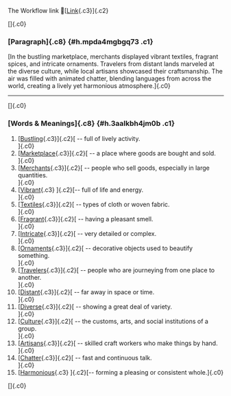 The Workflow link
👏[[Link](https://www.google.com/url?q=http://www.google.com&sa=D&source=editors&ust=1758278522664027&usg=AOvVaw3vy8wBlksPpecfKNPYMj6X){.c3}]{.c2}

[]{.c0}

### [Paragraph]{.c8} {#h.mpda4mgbgq73 .c1}

[In the bustling marketplace, merchants displayed vibrant textiles,
fragrant spices, and intricate ornaments. Travelers from distant lands
marveled at the diverse culture, while local artisans showcased their
craftsmanship. The air was filled with animated chatter, blending
languages from across the world, creating a lively yet harmonious
atmosphere.]{.c0}

------------------------------------------------------------------------

[]{.c0}

### [Words & Meanings]{.c8} {#h.3aalkbh4jm0b .c1}

1.  [[Bustling](https://www.google.com/url?q=http://www.google.com&sa=D&source=editors&ust=1758278522666499&usg=AOvVaw1MuFkSpxM58ZweACB4oKRt){.c3}]{.c2}[ --
    full of lively activity.\
    ]{.c0}
2.  [[Marketplace](https://www.google.com/url?q=http://www.google.com&sa=D&source=editors&ust=1758278522666842&usg=AOvVaw2a7wJd1sbjdB7VZqxv6fgc){.c3}]{.c2}[ --
    a place where goods are bought and sold.\
    ]{.c0}
3.  [[Merchants](https://www.google.com/url?q=http://www.google.com&sa=D&source=editors&ust=1758278522667096&usg=AOvVaw2g917RrFcBgCV6A1iNYvEK){.c3}]{.c2}[ --
    people who sell goods, especially in large quantities.\
    ]{.c0}
4.  [[Vibrant](https://www.google.com/url?q=http://www.google.com&sa=D&source=editors&ust=1758278522667433&usg=AOvVaw1696R1shpcpLx_FEKD9E82){.c3}
    ]{.c2}[-- full of life and energy.\
    ]{.c0}
5.  [[Textiles](https://www.google.com/url?q=http://www.google.com&sa=D&source=editors&ust=1758278522667736&usg=AOvVaw3yx6muvsHMvAmKGYdUaREO){.c3}]{.c2}[ --
    types of cloth or woven fabric.\
    ]{.c0}
6.  [[Fragrant](https://www.google.com/url?q=http://www.google.com&sa=D&source=editors&ust=1758278522668073&usg=AOvVaw3Jc81ZQRZVRkeAUFZwqVrV){.c3}]{.c2}[ --
    having a pleasant smell.\
    ]{.c0}
7.  [[Intricate](https://www.google.com/url?q=http://www.google.com&sa=D&source=editors&ust=1758278522668394&usg=AOvVaw2ipShg2c2uMaBh97U9ZemO){.c3}]{.c2}[ --
    very detailed or complex.\
    ]{.c0}
8.  [[Ornaments](https://www.google.com/url?q=http://www.google.com&sa=D&source=editors&ust=1758278522668636&usg=AOvVaw291bRvIZN2U5cjLE9k60aW){.c3}]{.c2}[ --
    decorative objects used to beautify something.\
    ]{.c0}
9.  [[Travelers](https://www.google.com/url?q=http://www.google.com&sa=D&source=editors&ust=1758278522668994&usg=AOvVaw2h9a5VuoAkS0h7YAfA4jeB){.c3}]{.c2}[ --
    people who are journeying from one place to another.\
    ]{.c0}
10. [[Distant](https://www.google.com/url?q=http://www.google.com&sa=D&source=editors&ust=1758278522669396&usg=AOvVaw1oTZCVEhK_NnpSnKI4XzIE){.c3}]{.c2}[ --
    far away in space or time.\
    ]{.c0}
11. [[Diverse](https://www.google.com/url?q=http://www.google.com&sa=D&source=editors&ust=1758278522669741&usg=AOvVaw29Vw-t2CPttwXIuNs5ggef){.c3}]{.c2}[ --
    showing a great deal of variety.\
    ]{.c0}
12. [[Culture](https://www.google.com/url?q=http://www.google.com&sa=D&source=editors&ust=1758278522670007&usg=AOvVaw1CcaJ8wRgxMuITbeJe3wap){.c3}]{.c2}[ --
    the customs, arts, and social institutions of a group.\
    ]{.c0}
13. [[Artisans](https://www.google.com/url?q=http://www.google.com&sa=D&source=editors&ust=1758278522670282&usg=AOvVaw2Qk97OJmjC5ZygTFNoYgaY){.c3}]{.c2}[ --
    skilled craft workers who make things by hand.\
    ]{.c0}
14. [[Chatter](https://www.google.com/url?q=http://www.google.com&sa=D&source=editors&ust=1758278522670543&usg=AOvVaw2JTznxJypXPVQD-rrstyk1){.c3}]{.c2}[ --
    fast and continuous talk.\
    ]{.c0}
15. [[Harmonious](https://www.google.com/url?q=http://www.google.com&sa=D&source=editors&ust=1758278522670749&usg=AOvVaw0-BlXug-0SKoSJ3sKFlhHG){.c3}
    ]{.c2}[-- forming a pleasing or consistent whole.]{.c0}

[]{.c0}
